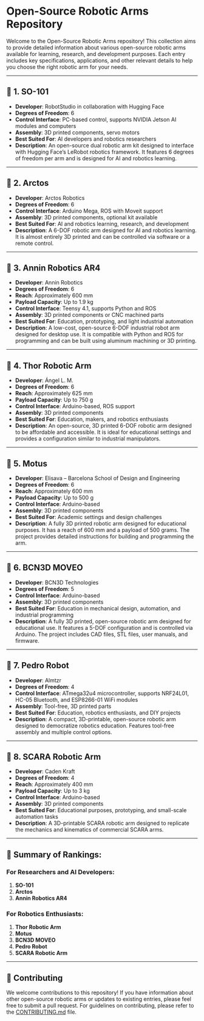 # Open-Source Robotic Arms Repository

Welcome to the Open-Source Robotic Arms repository! This collection aims to provide detailed information about various open-source robotic arms available for learning, research, and development purposes. Each entry includes key specifications, applications, and other relevant details to help you choose the right robotic arm for your needs.

---

## 🤖 1. **SO-101**

- **Developer**: RobotStudio in collaboration with Hugging Face
- **Degrees of Freedom**: 6
- **Control Interface**: PC-based control, supports NVIDIA Jetson AI modules and computers
- **Assembly**: 3D printed components, servo motors
- **Best Suited For**: AI developers and robotics researchers
- **Description**: An open-source dual robotic arm kit designed to interface with Hugging Face’s LeRobot robotics framework. It features 6 degrees of freedom per arm and is designed for AI and robotics learning.

---

## 🤖 2. **Arctos**

- **Developer**: Arctos Robotics
- **Degrees of Freedom**: 6
- **Control Interface**: Arduino Mega, ROS with Moveit support
- **Assembly**: 3D printed components, optional kit available
- **Best Suited For**: AI and robotics learning, research, and development
- **Description**: A 6-DOF robotic arm designed for AI and robotics learning. It is almost entirely 3D printed and can be controlled via software or a remote control.

---

## 🤖 3. **Annin Robotics AR4**

- **Developer**: Annin Robotics
- **Degrees of Freedom**: 6
- **Reach**: Approximately 600 mm
- **Payload Capacity**: Up to 1.9 kg
- **Control Interface**: Teensy 4.1, supports Python and ROS
- **Assembly**: 3D printed components or CNC machined parts
- **Best Suited For**: Education, prototyping, and light industrial automation
- **Description**: A low-cost, open-source 6-DOF industrial robot arm designed for desktop use. It is compatible with Python and ROS for programming and can be built using aluminum machining or 3D printing.

---

## 🤖 4. **Thor Robotic Arm**

- **Developer**: Ángel L. M.
- **Degrees of Freedom**: 6
- **Reach**: Approximately 625 mm
- **Payload Capacity**: Up to 750 g
- **Control Interface**: Arduino-based, ROS support
- **Assembly**: 3D printed components
- **Best Suited For**: Education, makers, and robotics enthusiasts
- **Description**: An open-source, 3D printed 6-DOF robotic arm designed to be affordable and accessible. It is ideal for educational settings and provides a configuration similar to industrial manipulators.

---

## 🤖 5. **Motus**

- **Developer**: Elisava – Barcelona School of Design and Engineering
- **Degrees of Freedom**: 6
- **Reach**: Approximately 600 mm
- **Payload Capacity**: Up to 500 g
- **Control Interface**: Arduino-based
- **Assembly**: 3D printed components
- **Best Suited For**: Academic settings and design challenges
- **Description**: A fully 3D printed robotic arm designed for educational purposes. It has a reach of 600 mm and a payload of 500 grams. The project provides detailed instructions for building and programming the arm.

---

## 🤖 6. **BCN3D MOVEO**

- **Developer**: BCN3D Technologies
- **Degrees of Freedom**: 5
- **Control Interface**: Arduino-based
- **Assembly**: 3D printed components
- **Best Suited For**: Education in mechanical design, automation, and industrial programming
- **Description**: A fully 3D printed, open-source robotic arm designed for educational use. It features a 5-DOF configuration and is controlled via Arduino. The project includes CAD files, STL files, user manuals, and firmware.

---

## 🤖 7. **Pedro Robot**

- **Developer**: Almtzr
- **Degrees of Freedom**: 4
- **Control Interface**: ATmega32u4 microcontroller, supports NRF24L01, HC-05 Bluetooth, and ESP8266-01 WiFi modules
- **Assembly**: Tool-free, 3D printed parts
- **Best Suited For**: Education, robotics enthusiasts, and DIY projects
- **Description**: A compact, 3D-printable, open-source robotic arm designed to democratize robotics education. Features tool-free assembly and multiple control options.

---

## 🤖 8. **SCARA Robotic Arm**

- **Developer**: Caden Kraft
- **Degrees of Freedom**: 4
- **Reach**: Approximately 400 mm
- **Payload Capacity**: Up to 3 kg
- **Control Interface**: Arduino-based
- **Assembly**: 3D printed components
- **Best Suited For**: Educational purposes, prototyping, and small-scale automation tasks
- **Description**: A 3D-printable SCARA robotic arm designed to replicate the mechanics and kinematics of commercial SCARA arms.

---

## 📌 **Summary of Rankings:**

### For **Researchers** and **AI Developers**:
1. **SO-101**
2. **Arctos**
3. **Annin Robotics AR4**

### For **Robotics Enthusiasts**:
1. **Thor Robotic Arm**
2. **Motus**
3. **BCN3D MOVEO**
4. **Pedro Robot**
5. **SCARA Robotic Arm**

---

## 📌 **Contributing**

We welcome contributions to this repository! If you have information about other open-source robotic arms or updates to existing entries, please feel free to submit a pull request. For guidelines on contributing, please refer to the [CONTRIBUTING.md](CONTRIBUTING.md) file.
